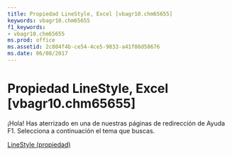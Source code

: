 ```yaml
---
title: Propiedad LineStyle, Excel [vbagr10.chm65655]
keywords: vbagr10.chm65655
f1_keywords:
- vbagr10.chm65655
ms.prod: office
ms.assetid: 2c804f4b-ce54-4ce5-9833-a41f08d58676
ms.date: 06/08/2017
---
```





# Propiedad LineStyle, Excel [vbagr10.chm65655]

¡Hola! Has aterrizado en una de nuestras páginas de redirección de Ayuda F1. Selecciona a continuación el tema que buscas.


 [LineStyle (propiedad)](http://msdn.microsoft.com/library/linestyle-property%28Office.15%29.aspx)


